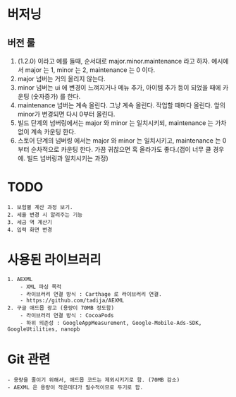 # 버저닝
## 버전 룰 ##
1. (1.2.0) 이라고 예를 들때, 순서대로 major.minor.maintenance 라고 하자. 예시에서 major 는 1, minor 는 2, maintenance 는 0 이다.
2. major 넘버는 거의 올리지 않는다.
3. minor 넘버는 ui 에 변경이 느껴지거나 메뉴 추가, 아이템 추가 등이 되었을 때에 카운팅 (숫자증가) 를 한다.
4. maintenance 넘버는 계속 올린다. 그냥 계속 올린다. 작업할 때마다 올린다. 앞의 minor가 변경되면 다시 0부터 올린다.
5. 빌드 단계의 넘버링에서는 major 와 minor 는 일치시키되, maintenance 는 가차없이 계속 카운팅 한다. 
6. 스토어 단계의 넘버링 에서는 major 와 minor 는 일치시키고, maintenance 는 0부터 순차적으로 카운팅 한다. 가끔 귀찮으면 훅 올라가도 좋다.(갭이 너무 클 경우에. 빌드 넘버링과 일치시키는 과정)


# TODO #
    1. 보험별 계산 과정 보기.
    2. 세율 변경 시 알려주는 기능
    3. 세금 역 계산기
    4. 입력 화면 변경



# 사용된 라이브러리
    1. AEXML
        - XML 파싱 목적
        - 라이브러리 연결 방식 : Carthage 로 라이브러리 연결.
        - https://github.com/tadija/AEXML
    2. 구글 애드몹 광고 (용량이 70MB 정도함)
        - 라이브러리 연결 방식 : CocoaPods
        - 하위 의존성 : GoogleAppMeasurement, Google-Mobile-Ads-SDK, GoogleUtilities, nanopb


# Git 관련
    - 용량을 줄이기 위해서, 애드몹 코드는 제외시키기로 함. (70MB 감소)
    - AEXML 은 용량이 작은데다가 필수적이므로 두기로 함.
